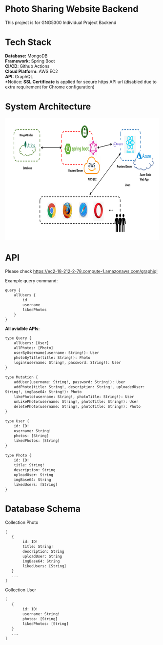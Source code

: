 ﻿# Photo Sharing Website Backend
This project is for GNG5300 Individual Project Backend
# Tech Stack
**Database:** MongoDB \
**Framework:** Spring Boot \
**CI/CD**: Github Actions\
**Cloud Platform:** AWS EC2\
**API:** GraphQL\
*Notice: **SSL Certificate** is applied for secure https API url (disabled due to extra requirement for Chrome configuration)

# System Architecture
<img src="./src/main/resources/static/systemArchitecture.PNG" width=900px height=400px/>

# API
Please check https://ec2-18-212-2-78.compute-1.amazonaws.com/graphiql 

Example query command:
```
query {
    allUsers {
        id
        username
        likedPhotos
    }
}
```

**All avialble APIs**:
```
type Query {
    allUsers: [User]
    allPhotos: [Photo]
    userByUsername(username: String!): User
    photoByTitle(title: String!): Photo
    login(username: String!, password: String!): User
}

type Mutation {
    addUser(username: String!, password: String!): User
    addPhoto(title: String!, description: String!, uploadedUser: String!, imgBase64: String!): Photo
    likePhoto(username: String!, photoTitle: String!): User
    unLikePhoto(username: String!, photoTitle: String!): User
    deletePhoto(username: String!, photoTitle: String!): Photo
}

type User {
    id: ID!
    username: String!
    photos: [String]
    likedPhotos: [String]
}

type Photo {
    id: ID!
    title: String!
    description: String
    uploadUser: String
    imgBase64: String
    likedUsers: [String]
}
```
# Database Schema
Collection Photo
```
[
   {
        id: ID!
        title: String!
        description: String
        uploadUser: String
        imgBase64: String
        likedUsers: [String]
   }
   ...
]
```
Collection User
```
[
   {
        id: ID!
        username: String!
        photos: [String]
        likedPhotos: [String]
   }
   ...
]
```
